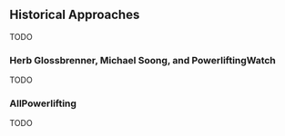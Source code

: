 ## Historical Approaches

TODO

### Herb Glossbrenner, Michael Soong, and PowerliftingWatch

TODO

### AllPowerlifting

TODO
